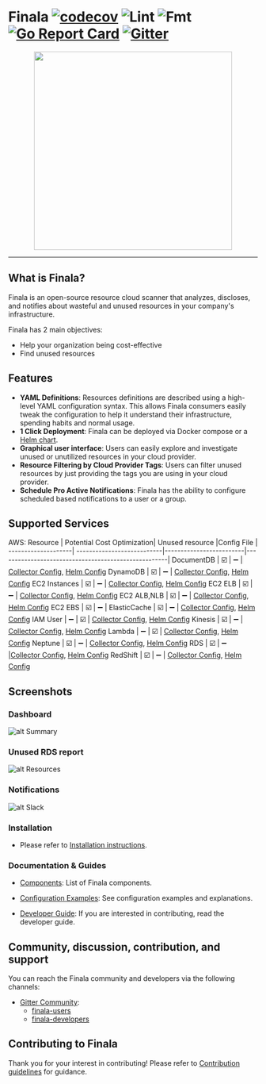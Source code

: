 # Finala [![codecov](https://codecov.io/gh/similarweb/finala/branch/master/graph/badge.svg)](https://codecov.io/gh/similarweb/finala) ![Lint](https://github.com/similarweb/finala/workflows/Lint/badge.svg) ![Fmt](https://github.com/similarweb/finala/workflows/Fmt/badge.svg) [![Go Report Card](https://goreportcard.com/badge/github.com/similarweb/finala)](https://goreportcard.com/report/github.com/similarweb/finala) [![Gitter](https://badges.gitter.im/similarweb-finala/community.svg)](https://gitter.im/similarweb-finala/community?utm_source=badge&utm_medium=badge&utm_campaign=pr-badge)
<p align="center">
    <img src="https://raw.githubusercontent.com/similarweb/finala/docs/update-readme-md/docs/images/logo.png" width="400">
</p>

---
## What is Finala?
Finala is an open-source resource cloud scanner that analyzes, discloses, and notifies about wasteful and unused resources in your company's infrastructure.

Finala has 2 main objectives:

* Help your organization being cost-effective
* Find unused resources

## Features
* **YAML Definitions**: Resources definitions are described using a high-level YAML configuration syntax. This allows Finala consumers easily tweak the configuration to help it understand their infrastructure, spending habits and normal usage.
* **1 Click Deployment**: Finala can be deployed via Docker compose or a [Helm chart](https://github.com/similarweb/finala-helm).
* **Graphical user interface**: Users can easily explore and investigate unused or unutilized resources in your cloud provider.
* **Resource Filtering by Cloud Provider Tags**: Users can filter unused resources by just providing the tags you are using in your cloud provider.
* **Schedule Pro Active Notifications**: Finala has the ability to configure scheduled based notifications to a user or a group. 

## Supported Services
AWS:
Resource            | Potential Cost Optimization| Unused resource         |Config File                                          |
--------------------| ---------------------------|-------------------------|-----------------------------------------------------|
DocumentDB          | :ballot_box_with_check:    | :heavy_minus_sign:      | [Collector Config](./configuration/collector.yaml#L28), [Helm Config](https://github.com/similarweb/finala-helm/blob/master/values.yaml#L130)
DynamoDB            | :ballot_box_with_check:    | :heavy_minus_sign:      | [Collector Config](./configuration/collector.yaml#L78), [Helm Config](https://github.com/similarweb/finala-helm/blob/master/values.yaml#L180)
EC2 Instances       | :ballot_box_with_check:    | :heavy_minus_sign:      | [Collector Config](./configuration/collector.yaml#L68), [Helm Config](https://github.com/similarweb/finala-helm/blob/master/values.yaml#L170)
EC2 ELB             | :ballot_box_with_check:    | :heavy_minus_sign:      | [Collector Config](./configuration/collector.yaml#L48), [Helm Config](https://github.com/similarweb/finala-helm/blob/master/values.yaml#L150)
EC2 ALB,NLB         | :ballot_box_with_check:    | :heavy_minus_sign:      | [Collector Config](./configuration/collector.yaml#L58), [Helm Config](https://github.com/similarweb/finala-helm/blob/master/values.yaml#L160)
EC2 EBS             | :ballot_box_with_check:    | :heavy_minus_sign: |
ElasticCache        | :ballot_box_with_check:    | :heavy_minus_sign:      | [Collector Config](./configuration/collector.yaml#L38), [Helm Config](https://github.com/similarweb/finala-helm/blob/master/values.yaml#L140)
IAM User            | :heavy_minus_sign:         | :ballot_box_with_check: | [Collector Config](./configuration/collector.yaml#L153), [Helm Config](https://github.com/similarweb/finala-helm/blob/master/values.yaml#L249)
Kinesis             | :ballot_box_with_check:    | :heavy_minus_sign:      | [Collector Config](./configuration/collector.yaml#L126), [Helm Config](https://github.com/similarweb/finala-helm/blob/master/values.yaml#L228)
Lambda              | :heavy_minus_sign:         | :ballot_box_with_check: | [Collector Config](./configuration/collector.yaml#L103), [Helm Config](https://github.com/similarweb/finala-helm/blob/master/values.yaml#L205)
Neptune             | :ballot_box_with_check:    | :heavy_minus_sign:      | [Collector Config](./configuration/collector.yaml#L113), [Helm Config](https://github.com/similarweb/finala-helm/blob/master/values.yaml#L215)
RDS                 | :ballot_box_with_check:    | :heavy_minus_sign:      |[Collector Config](./configuration/collector.yaml#L18), [Helm Config](https://github.com/similarweb/finala-helm/blob/master/values.yaml#L120)
RedShift            | :ballot_box_with_check:    | :heavy_minus_sign:      | [Collector Config](./configuration/collector.yaml#L142), [Helm Config](https://github.com/similarweb/finala-helm/blob/master/values.yaml#L244)

## **Screenshots**

### Dashboard
![alt Summary](https://raw.githubusercontent.com/similarweb/finala/docs/update-readme-md/docs/images/main-dashboard.png)

### Unused RDS report
![alt Resources](https://raw.githubusercontent.com/similarweb/finala/docs/update-readme-md/docs/images/resource.png)

### Notifications
![alt Slack](https://raw.githubusercontent.com/similarweb/finala/docs/update-readme-md/docs/images/slack.png)

### Installation
* Please refer to [Installation instructions](docs/install/index.md).

### Documentation & Guides
* [Components](./docs/components.md): List of Finala components.

* [Configuration Examples](./docs/configuration_examples/README.md): See configuration examples and explanations.
* [Developer Guide](./docs/developers/index.md):  If you are interested in contributing, read the developer guide.

## Community, discussion, contribution, and support

You can reach the Finala community and developers via the following channels:
* [Gitter Community](https://gitter.im/similarweb-finala/community):
    * [finala-users](https://gitter.im/similarweb-finala/users)
    * [finala-developers](https://gitter.im/similarweb-finala/developers)


## Contributing to Finala
Thank you for your interest in contributing! Please refer to [Contribution guidelines](./CONTRIBUTING.md) for guidance.
